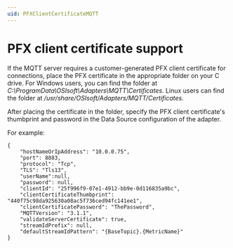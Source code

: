 ```yaml
---
uid: PFXClientCertificateMQTT
---
```


# PFX client certificate support 

If the MQTT server requires a customer-generated PFX client certificate for connections, place the PFX certificate in the appropriate folder on your C drive. For Windows users, you can find the folder at *C:\ProgramData\OSIsoft\Adapters\MQTT\Certificates*. Linux users can find the folder at */usr/share/OSIsoft/Adapters/MQTT/Certificates.*

After placing the certificate in the folder, specify the PFX client certificate's thumbprint and password in the Data Source configuration of the adapter. 

For example: 

```code
{ 
    "hostNameOrIpAddress": "10.0.0.75",
    "port": 8883,
    "protocol": "Tcp",
    "TLS": "Tls13",
    "userName":null,
    "password": null,
    "clientId": "25f996f9-07e1-4912-bb9e-0d116835a9bc",
    "clientCertificateThumbprint": "440f75c98da925630a08ac5f736ced94fc141ee1",
    "clientCertificatePassword": "ThePassword",
    "MQTTVersion": "3.1.1",
    "validateServerCertificate": true,    
    "streamIdPrefix": null,
    "defaultStreamIdPattern": "{BaseTopic}.{MetricName}"
}
```


